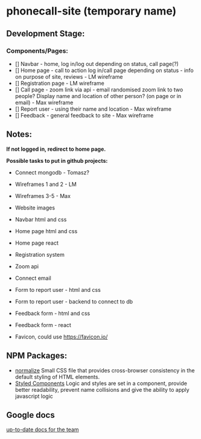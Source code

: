 # phonecall-site (temporary name)

## Development Stage:

### Components/Pages:

- [] Navbar - home, log in/log out depending on status, call page(?) <br>
- [] Home page - call to action log in/call page depending on status - info on purpose of site, reviews - LM wireframe <br>
- [] Registration page - LM wireframe <br>
- [] Call page - zoom link via api - email randomised zoom link to two people? Display name and location of other person? (on page or in email) - Max wireframe <br>
- [] Report user - using their name and location - Max wireframe <br>
- [] Feedback - general feedback to site - Max wireframe <br>

## Notes:

**If not logged in, redirect to home page.**

**Possible tasks to put in github projects:**

- Connect mongodb - Tomasz?
- Wireframes 1 and 2 - LM
- Wireframes 3-5 - Max
- Website images
- Navbar html and css
- Home page html and css
- Home page react
- Registration system
- Zoom api
- Connect email
- Form to report user - html and css
- Form to report user - backend to connect to db
- Feedback form - html and css
- Feedback form - react

- Favicon, could use https://favicon.io/

## NPM Packages:

- [normalize](https://necolas.github.io/normalize.css/)
  Small CSS file that provides cross-browser consistency in the default styling of HTML elements.
- [Styled Components](https://styled-components.com/)
  Logic and styles are set in a component, provide better readability, prevent name collisions and give the ability to apply javascript logic

## Google docs

[up-to-date docs for the team](https://docs.google.com/document/d/1181fbmrvRpGzMngEoJc9XEuPhTc7G6yH_UxpRkAQH4k/edit?usp=sharing)
